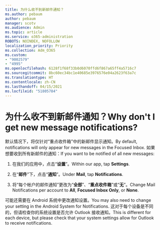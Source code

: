 ```yaml
---
title: 为什么收不到新邮件通知？
ms.author: pebaum
author: pebaum
manager: scotv
ms.audience: Admin
ms.topic: article
ms.service: o365-administration
ROBOTS: NOINDEX, NOFOLLOW
localization_priority: Priority
ms.collection: Adm_O365
ms.custom:
- "9002579"
- "4995"
ms.openlocfilehash: 6128f1f68f33b0d6070ffd6f867a65ff4a5716c7
ms.sourcegitcommit: 8bc60ec34bc1e40685e3976576e04a2623f63a7c
ms.translationtype: HT
ms.contentlocale: zh-CN
ms.lasthandoff: 04/15/2021
ms.locfileid: "51805784"
---
```

# <a name="why-dont-i-get-new-message-notifications"></a><span data-ttu-id="90310-102">为什么收不到新邮件通知？</span><span class="sxs-lookup"><span data-stu-id="90310-102">Why don't I get new message notifications?</span></span>

<span data-ttu-id="90310-103">默认情况下，将仅针对“重点收件箱”中的新邮件显示通知。</span><span class="sxs-lookup"><span data-stu-id="90310-103">By default, notifications will only appear for new messages in the Focused Inbox.</span></span> <span data-ttu-id="90310-104">如果想要收到所有新邮件的通知：</span><span class="sxs-lookup"><span data-stu-id="90310-104">If you want to be notified of all new messages:</span></span>

1. <span data-ttu-id="90310-105">在我们的应用中，点击“**设置**”。</span><span class="sxs-lookup"><span data-stu-id="90310-105">Within our app, tap **Settings**.</span></span>

2. <span data-ttu-id="90310-106">在“**邮件**”下，点击“**通知**”。</span><span class="sxs-lookup"><span data-stu-id="90310-106">Under **Mail**, tap **Notifications**.</span></span>

3. <span data-ttu-id="90310-107">将“每个帐户的邮件通知”更改为“**全部**”、“**重点收件箱**”或“**无**”。</span><span class="sxs-lookup"><span data-stu-id="90310-107">Change Mail Notifications per account to **All**, **Focused Inbox Only**, or **None**.</span></span>

<span data-ttu-id="90310-108">可能还需要在 Android 系统中更改通知设置。</span><span class="sxs-lookup"><span data-stu-id="90310-108">You may also need to change your setting in the Android System for Notifications.</span></span> <span data-ttu-id="90310-109">这对于每个设备是不同的，但请检查你的系统设置是否允许 Outlook 接收通知。</span><span class="sxs-lookup"><span data-stu-id="90310-109">This is different for each device, but please check that your system settings allow for Outlook to receive notifications.</span></span>
